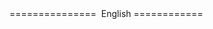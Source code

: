 <div> =============== <img src "https://em-content.zobj.net/thumbs/160/twitter/322/flag-united-kingdom_1f1ec-1f1e7.png" /> English ============ </div>
  

